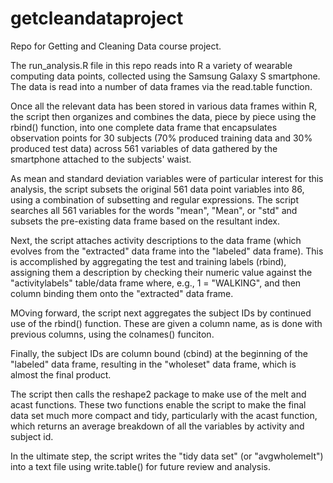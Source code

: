 getcleandataproject
===================

Repo for Getting and Cleaning Data course project.

The run_analysis.R file in this repo reads into R a variety of wearable computing data points, collected using the Samsung Galaxy S smartphone.  The data is read into a number of data frames via the read.table function.

Once all the relevant data has been stored in various data frames within R, the script then organizes and combines the data, piece by piece using the rbind() function, into one complete data frame that encapsulates observation points for 30 subjects (70% produced training data and 30% produced test data) across 561 variables of data gathered by the smartphone attached to the subjects' waist.

As mean and standard deviation variables were of particular interest for this analysis, the script subsets the original 561 data point variables into 86, using a combination of subsetting and regular expressions.  The script searches all 561 variables for the words "mean", "Mean", or "std" and subsets the pre-existing data frame based on the resultant index.

Next, the script attaches activity descriptions to the data frame (which evolves from the "extracted" data frame into the "labeled" data frame).  This is accomplished by aggregating the test and training labels (rbind), assigning them a description by checking their numeric value against the "activitylabels" table/data frame where, e.g., 1 = "WALKING", and then column binding them onto the "extracted" data frame.

MOving forward, the script next aggregates the subject IDs by continued use of the rbind() function.  These are given a column name, as is done with previous columns, using the colnames() funciton.

Finally, the subject IDs are column bound (cbind) at the beginning of the "labeled" data frame, resulting in the "wholeset" data frame, which is almost the final product.

The script then calls the reshape2 package to make use of the melt and acast functions.  These two functions enable the script to make the final data set much more compact and tidy, particularly with the acast function, which returns an average breakdown of all the variables by activity and subject id.

In the ultimate step, the script writes the "tidy data set" (or "avgwholemelt") into a text file using write.table() for future review and analysis.